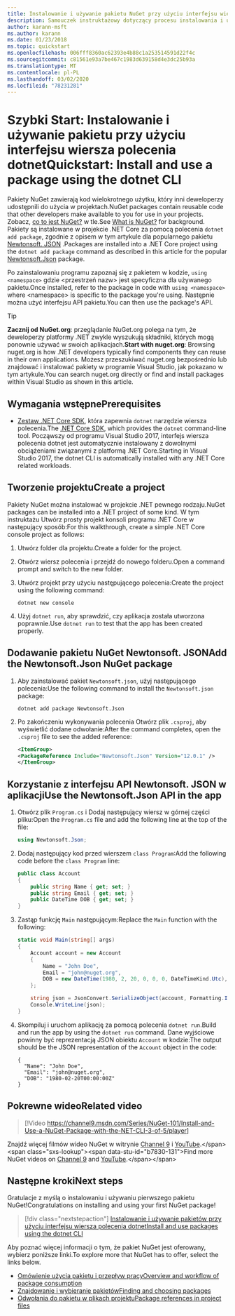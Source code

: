 ```yaml
---
title: Instalowanie i używanie pakietu NuGet przy użyciu interfejsu wiersza polecenia dotnet
description: Samouczek instruktażowy dotyczący procesu instalowania i używania pakietu NuGet w projekcie .NET Core.
author: karann-msft
ms.author: karann
ms.date: 01/23/2018
ms.topic: quickstart
ms.openlocfilehash: 006fff8360ac62393e4b88c1a253514591d22f4c
ms.sourcegitcommit: c81561e93a7be467c1983d639158d4e3dc25b93a
ms.translationtype: MT
ms.contentlocale: pl-PL
ms.lasthandoff: 03/02/2020
ms.locfileid: "78231281"
---
```

# <a name="quickstart-install-and-use-a-package-using-the-dotnet-cli"></a><span data-ttu-id="b7830-103">Szybki Start: Instalowanie i używanie pakietu przy użyciu interfejsu wiersza polecenia dotnet</span><span class="sxs-lookup"><span data-stu-id="b7830-103">Quickstart: Install and use a package using the dotnet CLI</span></span>

<span data-ttu-id="b7830-104">Pakiety NuGet zawierają kod wielokrotnego użytku, który inni deweloperzy udostępnili do użycia w projektach.</span><span class="sxs-lookup"><span data-stu-id="b7830-104">NuGet packages contain reusable code that other developers make available to you for use in your projects.</span></span> <span data-ttu-id="b7830-105">Zobacz, [co to jest NuGet?](../What-is-NuGet.md) w tle.</span><span class="sxs-lookup"><span data-stu-id="b7830-105">See [What is NuGet?](../What-is-NuGet.md) for background.</span></span> <span data-ttu-id="b7830-106">Pakiety są instalowane w projekcie .NET Core za pomocą polecenia `dotnet add package`, zgodnie z opisem w tym artykule dla popularnego pakietu [Newtonsoft. JSON](https://www.nuget.org/packages/Newtonsoft.Json/) .</span><span class="sxs-lookup"><span data-stu-id="b7830-106">Packages are installed into a .NET Core project using the `dotnet add package` command as described in this article for the popular [Newtonsoft.Json](https://www.nuget.org/packages/Newtonsoft.Json/) package.</span></span>

<span data-ttu-id="b7830-107">Po zainstalowaniu programu zapoznaj się z pakietem w kodzie, `using <namespace>` gdzie \<przestrzeń nazw\> jest specyficzna dla używanego pakietu.</span><span class="sxs-lookup"><span data-stu-id="b7830-107">Once installed, refer to the package in code with `using <namespace>` where \<namespace\> is specific to the package you're using.</span></span> <span data-ttu-id="b7830-108">Następnie można użyć interfejsu API pakietu.</span><span class="sxs-lookup"><span data-stu-id="b7830-108">You can then use the package's API.</span></span>

> [!Tip]
> <span data-ttu-id="b7830-109">**Zacznij od NuGet.org**: przeglądanie NuGet.org polega na tym, że deweloperzy platformy .NET zwykle wyszukują składniki, których mogą ponownie używać w swoich aplikacjach.</span><span class="sxs-lookup"><span data-stu-id="b7830-109">**Start with nuget.org**: Browsing nuget.org is how .NET developers typically find components they can reuse in their own applications.</span></span> <span data-ttu-id="b7830-110">Możesz przeszukiwać nuget.org bezpośrednio lub znajdować i instalować pakiety w programie Visual Studio, jak pokazano w tym artykule.</span><span class="sxs-lookup"><span data-stu-id="b7830-110">You can search nuget.org directly or find and install packages within Visual Studio as shown in this article.</span></span>

## <a name="prerequisites"></a><span data-ttu-id="b7830-111">Wymagania wstępne</span><span class="sxs-lookup"><span data-stu-id="b7830-111">Prerequisites</span></span>

- <span data-ttu-id="b7830-112">[Zestaw .NET Core SDK](https://www.microsoft.com/net/download/), która zapewnia `dotnet` narzędzie wiersza polecenia.</span><span class="sxs-lookup"><span data-stu-id="b7830-112">The [.NET Core SDK](https://www.microsoft.com/net/download/), which provides the `dotnet` command-line tool.</span></span> <span data-ttu-id="b7830-113">Począwszy od programu Visual Studio 2017, interfejs wiersza polecenia dotnet jest automatycznie instalowany z dowolnymi obciążeniami związanymi z platformą .NET Core.</span><span class="sxs-lookup"><span data-stu-id="b7830-113">Starting in Visual Studio 2017, the dotnet CLI is automatically installed with any .NET Core related workloads.</span></span>

## <a name="create-a-project"></a><span data-ttu-id="b7830-114">Tworzenie projektu</span><span class="sxs-lookup"><span data-stu-id="b7830-114">Create a project</span></span>

<span data-ttu-id="b7830-115">Pakiety NuGet można instalować w projekcie .NET pewnego rodzaju.</span><span class="sxs-lookup"><span data-stu-id="b7830-115">NuGet packages can be installed into a .NET project of some kind.</span></span> <span data-ttu-id="b7830-116">W tym instruktażu Utwórz prosty projekt konsoli programu .NET Core w następujący sposób:</span><span class="sxs-lookup"><span data-stu-id="b7830-116">For this walkthrough, create a simple .NET Core console project as follows:</span></span>

1. <span data-ttu-id="b7830-117">Utwórz folder dla projektu.</span><span class="sxs-lookup"><span data-stu-id="b7830-117">Create a folder for the project.</span></span>

1. <span data-ttu-id="b7830-118">Otwórz wiersz polecenia i przejdź do nowego folderu.</span><span class="sxs-lookup"><span data-stu-id="b7830-118">Open a command prompt and switch to the new folder.</span></span>

1. <span data-ttu-id="b7830-119">Utwórz projekt przy użyciu następującego polecenia:</span><span class="sxs-lookup"><span data-stu-id="b7830-119">Create the project using the following command:</span></span>

    ```dotnetcli
    dotnet new console
    ```

1. <span data-ttu-id="b7830-120">Użyj `dotnet run`, aby sprawdzić, czy aplikacja została utworzona poprawnie.</span><span class="sxs-lookup"><span data-stu-id="b7830-120">Use `dotnet run` to test that the app has been created properly.</span></span>

## <a name="add-the-newtonsoftjson-nuget-package"></a><span data-ttu-id="b7830-121">Dodawanie pakietu NuGet Newtonsoft. JSON</span><span class="sxs-lookup"><span data-stu-id="b7830-121">Add the Newtonsoft.Json NuGet package</span></span>

1. <span data-ttu-id="b7830-122">Aby zainstalować pakiet `Newtonsoft.json`, użyj następującego polecenia:</span><span class="sxs-lookup"><span data-stu-id="b7830-122">Use the following command to install the `Newtonsoft.json` package:</span></span>

    ```dotnetcli
    dotnet add package Newtonsoft.Json
    ```

2. <span data-ttu-id="b7830-123">Po zakończeniu wykonywania polecenia Otwórz plik `.csproj`, aby wyświetlić dodane odwołanie:</span><span class="sxs-lookup"><span data-stu-id="b7830-123">After the command completes, open the `.csproj` file to see the added reference:</span></span>

    ```xml
   <ItemGroup>
    <PackageReference Include="Newtonsoft.Json" Version="12.0.1" />
   </ItemGroup>
    ```

## <a name="use-the-newtonsoftjson-api-in-the-app"></a><span data-ttu-id="b7830-124">Korzystanie z interfejsu API Newtonsoft. JSON w aplikacji</span><span class="sxs-lookup"><span data-stu-id="b7830-124">Use the Newtonsoft.Json API in the app</span></span>

1. <span data-ttu-id="b7830-125">Otwórz plik `Program.cs` i Dodaj następujący wiersz w górnej części pliku:</span><span class="sxs-lookup"><span data-stu-id="b7830-125">Open the `Program.cs` file and add the following line at the top of the file:</span></span>

    ```cs
    using Newtonsoft.Json;
    ```

1. <span data-ttu-id="b7830-126">Dodaj następujący kod przed wierszem `class Program`:</span><span class="sxs-lookup"><span data-stu-id="b7830-126">Add the following code before the `class Program` line:</span></span>

    ```cs
    public class Account
    {
        public string Name { get; set; }
        public string Email { get; set; }
        public DateTime DOB { get; set; }
    }
    ```

1. <span data-ttu-id="b7830-127">Zastąp funkcję `Main` następującym:</span><span class="sxs-lookup"><span data-stu-id="b7830-127">Replace the `Main` function with the following:</span></span>

    ```cs
    static void Main(string[] args)
    {
        Account account = new Account
        {
            Name = "John Doe",
            Email = "john@nuget.org",
            DOB = new DateTime(1980, 2, 20, 0, 0, 0, DateTimeKind.Utc),
        };

        string json = JsonConvert.SerializeObject(account, Formatting.Indented);
        Console.WriteLine(json);
    }
    ```

1. <span data-ttu-id="b7830-128">Skompiluj i uruchom aplikację za pomocą polecenia `dotnet run`.</span><span class="sxs-lookup"><span data-stu-id="b7830-128">Build and run the app by using the `dotnet run` command.</span></span> <span data-ttu-id="b7830-129">Dane wyjściowe powinny być reprezentacją JSON obiektu `Account` w kodzie:</span><span class="sxs-lookup"><span data-stu-id="b7830-129">The output should be the JSON representation of the `Account` object in the code:</span></span>

    ```output
    {
      "Name": "John Doe",
      "Email": "john@nuget.org",
      "DOB": "1980-02-20T00:00:00Z"
    }
    ```
## <a name="related-video"></a><span data-ttu-id="b7830-130">Pokrewne wideo</span><span class="sxs-lookup"><span data-stu-id="b7830-130">Related video</span></span>

> [!Video https://channel9.msdn.com/Series/NuGet-101/Install-and-Use-a-NuGet-Package-with-the-NET-CLI-3-of-5/player]

<span data-ttu-id="b7830-131">Znajdź więcej filmów wideo NuGet w witrynie [Channel 9](https://channel9.msdn.com/Series/NuGet-101) i [YouTube](https://www.youtube.com/playlist?list=PLdo4fOcmZ0oVLvfkFk8O9h6v2Dcdh2bh_).</span><span class="sxs-lookup"><span data-stu-id="b7830-131">Find more NuGet videos on [Channel 9](https://channel9.msdn.com/Series/NuGet-101) and [YouTube](https://www.youtube.com/playlist?list=PLdo4fOcmZ0oVLvfkFk8O9h6v2Dcdh2bh_).</span></span>

## <a name="next-steps"></a><span data-ttu-id="b7830-132">Następne kroki</span><span class="sxs-lookup"><span data-stu-id="b7830-132">Next steps</span></span>

<span data-ttu-id="b7830-133">Gratulacje z myślą o instalowaniu i używaniu pierwszego pakietu NuGet!</span><span class="sxs-lookup"><span data-stu-id="b7830-133">Congratulations on installing and using your first NuGet package!</span></span>

> [!div class="nextstepaction"]
> [<span data-ttu-id="b7830-134">Instalowanie i używanie pakietów przy użyciu interfejsu wiersza polecenia dotnet</span><span class="sxs-lookup"><span data-stu-id="b7830-134">Install and use packages using the dotnet CLI</span></span>](../consume-packages/install-use-packages-dotnet-cli.md)

<span data-ttu-id="b7830-135">Aby poznać więcej informacji o tym, że pakiet NuGet jest oferowany, wybierz poniższe linki.</span><span class="sxs-lookup"><span data-stu-id="b7830-135">To explore more that NuGet has to offer, select the links below.</span></span>

- [<span data-ttu-id="b7830-136">Omówienie użycia pakietu i przepływ pracy</span><span class="sxs-lookup"><span data-stu-id="b7830-136">Overview and workflow of package consumption</span></span>](../consume-packages/overview-and-workflow.md)
- [<span data-ttu-id="b7830-137">Znajdowanie i wybieranie pakietów</span><span class="sxs-lookup"><span data-stu-id="b7830-137">Finding and choosing packages</span></span>](../consume-packages/finding-and-choosing-packages.md)
- [<span data-ttu-id="b7830-138">Odwołania do pakietu w plikach projektu</span><span class="sxs-lookup"><span data-stu-id="b7830-138">Package references in project files</span></span>](../consume-packages/package-references-in-project-files.md)

